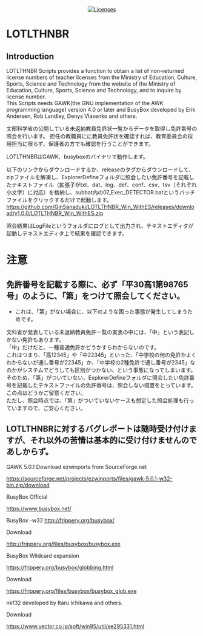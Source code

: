 <p align="center">
    <a href="https://opensource.org/licenses/BSD-3-Clause"><img src="https://img.shields.io/badge/license-bsd-orange.svg" alt="Licenses"></a>
</p>

# LOTLTHNBR

## Introduction

LOTLTHNBR Scripts provides a function to obtain a list of non-returned license numbers of teacher licenses from the Ministry of Education, Culture, Sports, Science and Technology from the website of the Ministry of Education, Culture, Sports, Science and Technology, and to inquire by license number.  
This Scripts needs GAWK(the GNU implementation of the AWK programming language) version 4.0 or later and BusyBox developed by Erik Andersen, Rob Landley, Denys Vlasenko and others.  

文部科学省の公開している未返納教員免許状一覧からデータを取得し免許番号の照会を行います。
担任の教職員にに教員免許状を確認すれば、教育委員会の採用担当に限らず、保護者の方でも確認を行うことができます。

LOTLTHNBRはGAWK、busyboxのバイナリで動作します。

以下のリンクからダウンロードするか、releaseのタグからダウンロードして、zipファイルを解凍し、ExplorerDefineフォルダに照会したい免許番号を記載したテキストファイル（拡張子がtxt、dat、log、def、conf、csv、tsv（それぞれ小文字）に対応）を格納し、subbat内の07_Exec_DETECTOR.batというバッチファイルをクリックするだけで起動します。
https://github.com/GinSanaduki/LOTLTHNBR_Win_WithES/releases/download/v1.0.0/LOTLTHNBR_Win_WithES.zip

照会結果はLogFileというフォルダにログとして出力され、テキストエディタが起動しテキストエディタ上で結果を確認できます。



# 注意
## 免許番号を記載する際に、必ず「平30高1第98765号」のように、「第」をつけて照会してください。
   * これは、「第」がない場合に、以下のような困った事態が発生してしまうためです。

文科省が発表している未返納教員免許一覧の実表の中には、「中」という表記しかない免許もあります。  
「中」だけだと、一種普通免許かどうかすらわからないのです。  
これはつまり、「高12345」や「中22345」といった、「中学校の何の免許かよくわからないが通し番号が22345」か、「中学校の2種免許で通し番号が2345」なのかがシステムでどうしても区別がつかない、という事態になってしまいます。  
そのため、「第」がついていない、ExplorerDefineフォルダに照会したい免許番号を記載したテキストファイルの免許番号は、照会しない措置をとっています。  
この点はどうかご留意ください。  
ただし、照会時点では、「第」がついていないケースも想定した照会処理も行っていますので、ご安心ください。  

## LOTLTHNBRに対するバグレポートは随時受け付けますが、それ以外の苦情は基本的に受け付けませんのであしからず。

GAWK 5.0.1 Download ezwinports from SourceForge.net

https://sourceforge.net/projects/ezwinports/files/gawk-5.0.1-w32-bin.zip/download

BusyBox Official

https://www.busybox.net/

BusyBox -w32
http://frippery.org/busybox/

Download

http://frippery.org/files/busybox/busybox.exe

BusyBox Wildcard expansion

https://frippery.org/busybox/globbing.html

Download

https://frippery.org/files/busybox/busybox_glob.exe

nkf32 developed by Itaru Ichikawa and others.

Download

https://www.vector.co.jp/soft/win95/util/se295331.html


